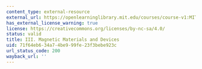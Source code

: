 ```yaml
---
content_type: external-resource
external_url: https://openlearninglibrary.mit.edu/courses/course-v1:MITx+3.15.3x+2T2017/about
has_external_license_warning: true
license: https://creativecommons.org/licenses/by-nc-sa/4.0/
status: valid
title: III. Magnetic Materials and Devices
uid: 71f64eb6-34a7-4be9-99fe-23f3bebe923c
url_status_code: 200
wayback_url: ''
---
```

